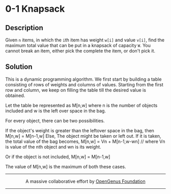 # 0-1 Knapsack

## Description

Given `n` items, in which the `i`th item has weight `w[i]` and value `v[i]`,
find the maximum total value that can be put in a knapsack of capacity `W`.
You cannot break an item, either pick the complete the item, or don't pick it.

## Solution

This is a dynamic programming algorithm.
We first start by building a table consisting of rows of weights and columns of values.
Starting from the first row and column, we keep on filling the table till the desired value is obtained.

Let the table be represented as M[n,w] where n is the number of objects included
and w is the left over space in the bag.

For every object, there can be two possibilities. 

If the object's weight is greater than the leftover space in the bag, 
then M[n,w] = M[n-1,w]
Else,
The object might be taken or left out.
If it is taken, the total value of the bag becomes,
M[n,w] = Vn + M[n-1,w-wn]           // where Vn is value of the nth object and wn is its weight.

Or if the object is not included,
M[n,w] = M[n-1,w]

The value of M[n,w] is the maximum of both these cases.

---

<p align="center">
    A massive collaborative effort by <a href="https://github.com/opengenus/cosmos">OpenGenus Foundation</a>
</p>

---
